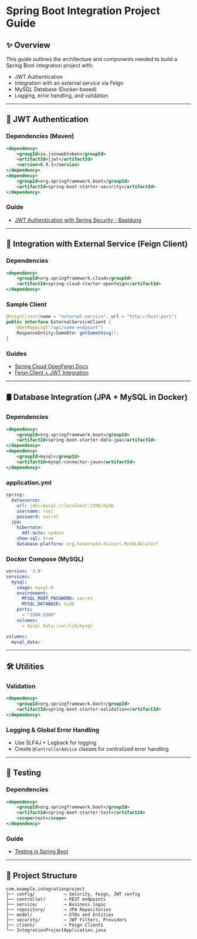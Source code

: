 # Spring Boot Integration Project Guide

## ✨ Overview
This guide outlines the architecture and components needed to build a Spring Boot integration project with:

- JWT Authentication
- Integration with an external service via Feign
- MySQL Database (Docker-based)
- Logging, error handling, and validation

---

## 🔐 JWT Authentication

### Dependencies (Maven)
```xml
<dependency>
    <groupId>io.jsonwebtoken</groupId>
    <artifactId>jjwt</artifactId>
    <version>0.9.1</version>
</dependency>
<dependency>
    <groupId>org.springframework.boot</groupId>
    <artifactId>spring-boot-starter-security</artifactId>
</dependency>
```

### Guide
- [JWT Authentication with Spring Security - Baeldung](https://www.baeldung.com/spring-security-oauth-jwt)

---

## 🔗 Integration with External Service (Feign Client)

### Dependencies
```xml
<dependency>
    <groupId>org.springframework.cloud</groupId>
    <artifactId>spring-cloud-starter-openfeign</artifactId>
</dependency>
```

### Sample Client
```java
@FeignClient(name = "external-service", url = "http://host:port")
public interface ExternalServiceClient {
    @GetMapping("/api/some-endpoint")
    ResponseEntity<SomeDto> getSomething();
}
```

### Guides
- [Spring Cloud OpenFeign Docs](https://docs.spring.io/spring-cloud-openfeign/docs/current/reference/html/)
- [Feign Client + JWT Integration](https://www.baeldung.com/spring-cloud-openfeign)

---

## 🛢️ Database Integration (JPA + MySQL in Docker)

### Dependencies
```xml
<dependency>
    <groupId>org.springframework.boot</groupId>
    <artifactId>spring-boot-starter-data-jpa</artifactId>
</dependency>
<dependency>
    <groupId>mysql</groupId>
    <artifactId>mysql-connector-java</artifactId>
</dependency>
```

### application.yml
```yaml
spring:
  datasource:
    url: jdbc:mysql://localhost:3306/mydb
    username: root
    password: secret
  jpa:
    hibernate:
      ddl-auto: update
    show-sql: true
    database-platform: org.hibernate.dialect.MySQL8Dialect
```

### Docker Compose (MySQL)
```yaml
version: '3.8'
services:
  mysql:
    image: mysql:8
    environment:
      MYSQL_ROOT_PASSWORD: secret
      MYSQL_DATABASE: mydb
    ports:
      - "3306:3306"
    volumes:
      - mysql_data:/var/lib/mysql

volumes:
  mysql_data:
```

---

## 🛠️ Utilities

### Validation
```xml
<dependency>
    <groupId>org.springframework.boot</groupId>
    <artifactId>spring-boot-starter-validation</artifactId>
</dependency>
```

### Logging & Global Error Handling
- Use SLF4J + Logback for logging
- Create `@ControllerAdvice` classes for centralized error handling

---

## 🧪 Testing

### Dependencies
```xml
<dependency>
    <groupId>org.springframework.boot</groupId>
    <artifactId>spring-boot-starter-test</artifactId>
    <scope>test</scope>
</dependency>
```

### Guide
- [Testing in Spring Boot](https://www.baeldung.com/spring-boot-testing)

---

## 📁 Project Structure
```
com.example.integrationproject
├── config/           → Security, Feign, JWT config
├── controller/       → REST endpoints
├── service/          → Business logic
├── repository/       → JPA Repositories
├── model/            → DTOs and Entities
├── security/         → JWT Filters, Providers
├── client/           → Feign Clients
└── IntegrationProjectApplication.java
```
